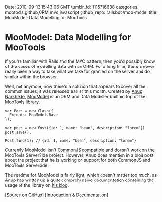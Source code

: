 Date: 2010-09-13 15:43:06 GMT
tumblr_id: 1115716638
categories: mootools,github,ORM,mvc,javascript
github_repo: railsbob/moo-model
title: MooModel: Data Modelling for MooTools

# MooModel: Data Modelling for MooTools

If you're familiar with Rails and the MVC pattern, then you'd possibly know of the eases of modelling data with an ORM. For a long time, there's never really been a way to take what we take for granted on the server and do similar within the browser. 

Well, not anymore, now there's a solution that appears to cover all the common issues, it was released earlier this month. Created by [Anup Narkhede](http://github.com/railsbob), [MooModel](http://github.com/railsbob/moo-model) is an ORM and Data Modeller built on top of the [MooTools library](http://mootools.net/).

    var Post = new Class({
      Extends: MooModel.Base
    });

    var post = new Post({id: 1, name: "bean", description: "lorem"})
    post.save();
    
    Post.find(1); // {id: 1, name: "bean", description: "lorem"}

Currently MooModel isn't [CommonJS compatible](http://commonjs.org/) and doesn't work on the [MooTools ServerSide project](http://davidwalsh.name/mootools-nodejs). However, Anup does mention in a [blog post](http://www.anup.info/2010/09/05/introducing-moomodel/) about the project that he is working on support for both CommonJS and MooTools Serverside.

The readme for MooModel is fairly light, which doesn't matter too much, as Anup has written up a quite comprehensive documentation containing the usage of the library on [his blog](http://www.anup.info/2010/09/05/introducing-moomodel/).

[[Source on GitHub](http://github.com/railsbob/moo-model)] [[Introduction &amp; Documentation](http://www.anup.info/2010/09/05/introducing-moomodel/)]
